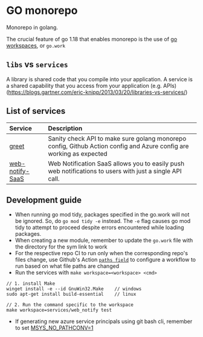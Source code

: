 # GO monorepo
Monorepo in golang. 

The crucial feature of go 1.18 that enables monorepo is the use of [go workspaces](https://go.dev/doc/tutorial/workspaces), or `go.work`

## `libs` vs `services`
A library is shared code that you compile into your application. A service is a shared capability that you access from your application (e.g. APIs) (https://blogs.gartner.com/eric-knipp/2013/03/20/libraries-vs-services/)

## List of services
| Service                                          | Description                                                                                                         |
| :----------------------------------------------- | :------------------------------------------------------------------------------------------------------------------ |
| [greet](services/greet/README.md)                | Sanity check API to make sure golang monorepo config, Github Action config and Azure config are working as expected |
| [web-notify-SaaS](services/web_notify/README.md) | Web Notification SaaS allows you to easily push web notifications to users with just a single API call.             |

## Development guide
- When running go mod tidy, packages specified in the go.work will not be ignored. So, do `go mod tidy -e` instead. The `-e` flag causes go mod tidy to attempt to proceed despite errors encountered while loading packages.
- When creating a new module, remember to update the `go.work` file with the directory for the sym link to work
- For the respective repo CI to run only when the corresponding repo's files change, use Github's Action [`paths field`](https://docs.github.com/en/actions/using-workflows/workflow-syntax-for-github-actions#onpushpull_requestpull_request_targetpathspaths-ignore) to configure a workflow to run based on what file paths are changed
- Run the services with `make workspace=<workspace> <cmd>`
```
// 1. install Make
winget install -e --id GnuWin32.Make    // windows
sudo apt-get install build-essential    // linux

// 2. Run the command specific to the workspace
make workspace=services/web_notify test
```
- If generating new azure service principals using git bash cli, remember to set [MSYS_NO_PATHCONV=1](https://github.com/Azure/azure-cli/issues/16317#issuecomment-768755622)
